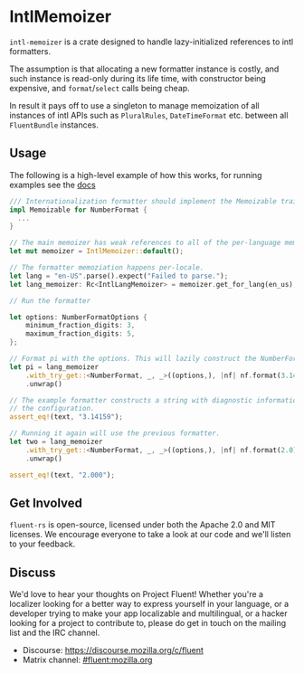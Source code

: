 # IntlMemoizer

`intl-memoizer` is a crate designed to handle lazy-initialized references
to intl formatters.

The assumption is that allocating a new formatter instance is costly, and such
instance is read-only during its life time, with constructor being expensive, and
`format`/`select` calls being cheap.

In result it pays off to use a singleton to manage memoization of all instances of intl
APIs such as `PluralRules`, `DateTimeFormat` etc. between all `FluentBundle` instances.

Usage
-----

The following is a high-level example of how this works, for running examples see
the [docs](https://docs.rs/intl-memoizer/)

```rust
/// Internationalization formatter should implement the Memoizable trait.
impl Memoizable for NumberFormat {
  ...
}

// The main memoizer has weak references to all of the per-language memoizers.
let mut memoizer = IntlMemoizer::default();

// The formatter memoziation happens per-locale.
let lang = "en-US".parse().expect("Failed to parse.");
let lang_memoizer: Rc<IntlLangMemoizer> = memoizer.get_for_lang(en_us);

// Run the formatter

let options: NumberFormatOptions {
    minimum_fraction_digits: 3,
    maximum_fraction_digits: 5,
};

// Format pi with the options. This will lazily construct the NumberFormat.
let pi = lang_memoizer
    .with_try_get::<NumberFormat, _, _>((options,), |nf| nf.format(3.141592653))
    .unwrap()

// The example formatter constructs a string with diagnostic information about
// the configuration.
assert_eq!(text, "3.14159");

// Running it again will use the previous formatter.
let two = lang_memoizer
    .with_try_get::<NumberFormat, _, _>((options,), |nf| nf.format(2.0))
    .unwrap()

assert_eq!(text, "2.000");
```

Get Involved
------------

`fluent-rs` is open-source, licensed under both the Apache 2.0 and MIT licenses.  We
encourage everyone to take a look at our code and we'll listen to your
feedback.


Discuss
-------

We'd love to hear your thoughts on Project Fluent! Whether you're a localizer
looking for a better way to express yourself in your language, or a developer
trying to make your app localizable and multilingual, or a hacker looking for
a project to contribute to, please do get in touch on the mailing list and the
IRC channel.

 - Discourse: https://discourse.mozilla.org/c/fluent
 - Matrix channel: <a href="https://chat.mozilla.org/#/room/#fluent:mozilla.org">#fluent:mozilla.org</a>
